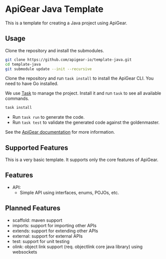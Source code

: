 # ApiGear Java Template

This is a template for creating a Java project using ApiGear.

## Usage

Clone the repository and install the submodules. 

```bash
git clone https://github.com/apigear-io/template-java.git
cd template-java
git submodule update --init --recursive
```

Clone the repository and run `task install` to install the ApiGear CLI. You need to have Go installed.

We use [Task](https://taskfile.dev/) to manage the project. Install it and run `task` to see all available commands.

```bash
task install
```

- Run `task run` to generate the code.
- Run `task test` to validate the generated code against the goldenmaster.


See the [ApiGear documentation](https://apigear.io/docs/intro) for more information.

## Supported Features

This is a very basic template. It supports only the core features of ApiGear.

## Features

- API:
    - Simple API using interfaces, enums, POJOs, etc.

## Planned Features

- scaffold: maven support
- imports: support for importing other APIs 
- extends: support for extending other APIs
- external: support for external APIs
- test: support for unit testing
- olink: object link support (req. objectlink core java library) using websockets
